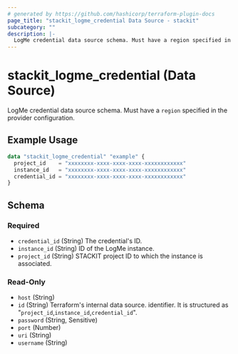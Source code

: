 ```yaml
---
# generated by https://github.com/hashicorp/terraform-plugin-docs
page_title: "stackit_logme_credential Data Source - stackit"
subcategory: ""
description: |-
  LogMe credential data source schema. Must have a region specified in the provider configuration.
---
```


# stackit_logme_credential (Data Source)

LogMe credential data source schema. Must have a `region` specified in the provider configuration.

## Example Usage

```terraform
data "stackit_logme_credential" "example" {
  project_id    = "xxxxxxxx-xxxx-xxxx-xxxx-xxxxxxxxxxxx"
  instance_id   = "xxxxxxxx-xxxx-xxxx-xxxx-xxxxxxxxxxxx"
  credential_id = "xxxxxxxx-xxxx-xxxx-xxxx-xxxxxxxxxxxx"
}
```

<!-- schema generated by tfplugindocs -->
## Schema

### Required

- `credential_id` (String) The credential's ID.
- `instance_id` (String) ID of the LogMe instance.
- `project_id` (String) STACKIT project ID to which the instance is associated.

### Read-Only

- `host` (String)
- `id` (String) Terraform's internal data source. identifier. It is structured as "`project_id`,`instance_id`,`credential_id`".
- `password` (String, Sensitive)
- `port` (Number)
- `uri` (String)
- `username` (String)
